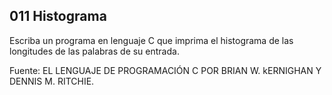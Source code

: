 ## 011 Histograma

Escriba un programa en lenguaje C que imprima el histograma de las longitudes de las palabras de su entrada.

Fuente: EL LENGUAJE DE PROGRAMACIÓN C POR BRIAN W. kERNIGHAN Y DENNIS M. RITCHIE.